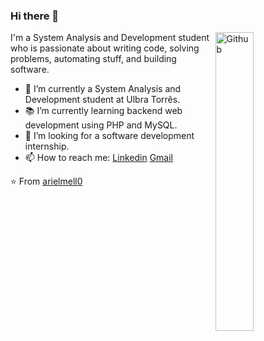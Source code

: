 ### Hi there 👋

<img width="35%" align="right" alt="Github" src="https://user-images.githubusercontent.com/48678280/88862734-4903af80-d201-11ea-968b-9c939d88a37c.gif" />

I'm a System Analysis and Development student who is passionate about writing code, solving problems, automating stuff, and building software.

- 🔭 I’m currently a System Analysis and Development student at Ulbra Torrês.
- 📚 I’m currently learning  backend web development using PHP and MySQL.
- 👯 I’m looking for a software development internship. 
- 📫 How to reach me: [Linkedin](https://www.linkedin.com/in/ariel-oliveira-de-mello-4b27021b0/) [Gmail](arielmello@rede.ulbra.br)

⭐️ From [arielmell0](https://github.com/arielmell0)
